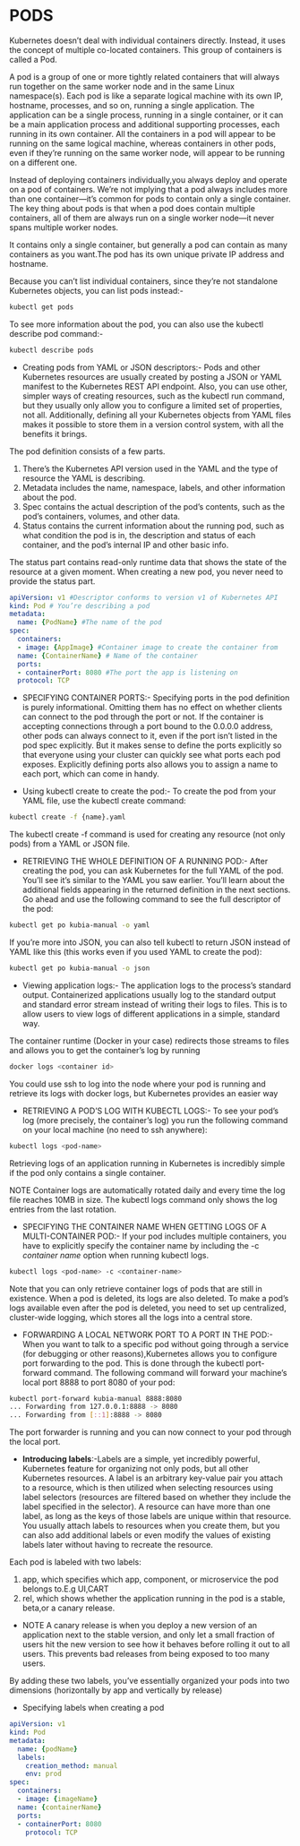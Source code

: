 # PODS

Kubernetes doesn’t deal with individual containers directly. Instead, it uses the concept of multiple co-located containers. This group of containers is called a Pod.

A pod is a group of one or more tightly related containers that will always run together on the same worker node and in the same Linux namespace(s). Each pod
is like a separate logical machine with its own IP, hostname, processes, and so on, running a single application. The application can be a single process, running in a
single container, or it can be a main application process and additional supporting processes, each running in its own container. All the containers in a pod will appear
to be running on the same logical machine, whereas containers in other pods, even if they’re running on the same worker node, will appear to be running on a different one.

Instead of deploying containers individually,you always deploy and operate on a pod of containers. We’re not implying that a pod always includes more than one container—it’s common for pods to contain only a single container. The key thing about pods is that when a pod does contain multiple containers, all of them are always run on a single worker node—it never spans multiple worker nodes.

It contains only a single container, but generally a pod can contain as many containers as you want.The pod has its own unique private IP address and hostname.

Because you can’t list individual containers, since they’re not standalone Kubernetes objects, you can list pods instead:-

```bash
kubectl get pods
```

To see more information about the pod, you can also use the kubectl describe pod command:-

```bash
kubectl describe pods
```

- Creating pods from YAML or JSON descriptors:- Pods and other Kubernetes resources are usually created by posting a JSON or YAML manifest to the Kubernetes REST API endpoint. Also, you can use other, simpler ways of creating resources, such as the kubectl run command, but they usually only allow you to configure a limited set of properties, not all. Additionally, defining all your Kubernetes objects from YAML files makes it possible to store them in a version control system, with all the benefits it brings.

The pod definition consists of a few parts.

1. There’s the Kubernetes API version used in the YAML and the type of resource the YAML is describing.
2. Metadata includes the name, namespace, labels, and other information about the pod.
3. Spec contains the actual description of the pod’s contents, such as the pod’s containers, volumes, and other data.
4. Status contains the current information about the running pod, such as what condition the pod is in, the description and status of each container, and the
pod’s internal IP and other basic info.

The status part contains read-only runtime data that shows the state of the resource at a given moment. When creating a new pod, you never need to provide the status part.

```yaml
apiVersion: v1 #Descriptor conforms to version v1 of Kubernetes API
kind: Pod # You’re describing a pod
metadata:
  name: {PodName} #The name of the pod
spec:
  containers:
  - image: {AppImage} #Container image to create the container from
  name: {ContainerName} # Name of the container
  ports:
  - containerPort: 8080 #The port the app is listening on
  protocol: TCP
```

- SPECIFYING CONTAINER PORTS:- Specifying ports in the pod definition is purely informational. Omitting them has no effect on whether clients can connect to the pod through the port or not. If the container is accepting connections through a port bound to the 0.0.0.0 address, other pods can always connect to it, even if the port isn’t listed in the pod spec explicitly. But it makes sense to define the ports explicitly so that everyone using your cluster can quickly see what ports each pod exposes. Explicitly defining ports also allows you to assign a name to each port, which can come in handy.

- Using kubectl create to create the pod:- To create the pod from your YAML file, use the kubectl create command:

```bash
kubectl create -f {name}.yaml
```

The kubectl create -f command is used for creating any resource (not only pods) from a YAML or JSON file.

- RETRIEVING THE WHOLE DEFINITION OF A RUNNING POD:- After creating the pod, you can ask Kubernetes for the full YAML of the pod. You’ll see it’s similar to the YAML you saw earlier. You’ll learn about the additional fields appearing in the returned definition in the next sections. Go ahead and use the following command to see the full descriptor of the pod:

```bash
kubectl get po kubia-manual -o yaml
```

If you’re more into JSON, you can also tell kubectl to return JSON instead of YAML like this (this works even if you used YAML to create the pod):

```bash
kubectl get po kubia-manual -o json
```

- Viewing application logs:- The application logs to the process’s standard output. Containerized applications usually log to the standard output and standard error stream instead of writing their logs to files. This is to allow users to view logs of different applications in a simple, standard way.

The container runtime (Docker in your case) redirects those streams to files and allows you to get the container’s log by running

```bash
docker logs <container id>
```

You could use ssh to log into the node where your pod is running and retrieve its logs with docker logs, but Kubernetes provides an easier way

- RETRIEVING A POD’S LOG WITH KUBECTL LOGS:- To see your pod’s log (more precisely, the container’s log) you run the following command on your local machine (no need to ssh anywhere):

```bash
kubectl logs <pod-name>
```

Retrieving logs of an application running in Kubernetes is incredibly simple if the pod only contains a single container.

NOTE Container logs are automatically rotated daily and every time the log file reaches 10MB in size. The kubectl logs command only shows the log entries
from the last rotation.

- SPECIFYING THE CONTAINER NAME WHEN GETTING LOGS OF A MULTI-CONTAINER POD:- If your pod includes multiple containers, you have to explicitly specify the container
name by including the -c *container name* option when running kubectl logs.

```bash
kubectl logs <pod-name> -c <container-name>
```

Note that you can only retrieve container logs of pods that are still in existence. When a pod is deleted, its logs are also deleted. To make a pod’s logs available even after the pod is deleted, you need to set up centralized, cluster-wide logging, which stores all the logs into a central store.

- FORWARDING A LOCAL NETWORK PORT TO A PORT IN THE POD:- When you want to talk to a specific pod without going through a service (for debugging or other reasons),Kubernetes allows you to configure port forwarding to the pod. This is done through the kubectl port-forward command. The following command will forward your machine’s local port 8888 to port 8080 of your pod:

```bash
kubectl port-forward kubia-manual 8888:8080
... Forwarding from 127.0.0.1:8888 -> 8080
... Forwarding from [::1]:8888 -> 8080
```

The port forwarder is running and you can now connect to your pod through the
local port.

- **Introducing labels**:-Labels are a simple, yet incredibly powerful, Kubernetes feature for organizing not only pods, but all other Kubernetes resources. A label is an arbitrary key-value pair you attach to a resource, which is then utilized when selecting resources using label selectors (resources are filtered based on whether they include the label specified in the selector). A resource can have more than one label, as long as the keys of those labels are unique within that resource. You usually attach labels to resources when you create them, but you can also add additional labels or even modify the values of existing labels later without having to recreate the resource.

Each pod is labeled with two labels:

1. app, which specifies which app, component, or microservice the pod belongs to.E.g UI,CART
2. rel, which shows whether the application running in the pod is a stable, beta,or a canary release.

- NOTE A canary release is when you deploy a new version of an application next to the stable version, and only let a small fraction of users hit the
new version to see how it behaves before rolling it out to all users. This prevents bad releases from being exposed to too many users.

By adding these two labels, you’ve essentially organized your pods into two dimensions (horizontally by app and vertically by release)

- Specifying labels when creating a pod

```yaml
apiVersion: v1
kind: Pod
metadata:
  name: {podName}
  labels:
    creation_method: manual
    env: prod
spec:
  containers:
  - image: {imageName}
  name: {containerName}
  ports:
  - containerPort: 8080
    protocol: TCP
```
